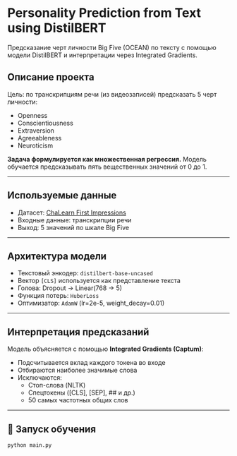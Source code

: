 # Personality Prediction from Text using DistilBERT

Предсказание черт личности Big Five (OCEAN) по тексту с помощью модели DistilBERT и интерпретации через Integrated Gradients.

## Описание проекта

Цель: по транскрипциям речи (из видеозаписей) предсказать 5 черт личности:
- Openness
- Conscientiousness
- Extraversion
- Agreeableness
- Neuroticism

**Задача формулируется как множественная регрессия.** Модель обучается предсказывать пять вещественных значений от 0 до 1.

---

## Используемые данные

- Датасет: [ChaLearn First Impressions](https://chalearnlap.cvc.uab.cat/dataset/24/description/)
- Входные данные: транскрипции речи
- Выход: 5 значений по шкале Big Five

---

## Архитектура модели

- Текстовый энкодер: `distilbert-base-uncased`
- Вектор `[CLS]` используется как представление текста
- Голова: Dropout → Linear(768 → 5)
- Функция потерь: `HuberLoss`
- Оптимизатор: `AdamW` (lr=2e-5, weight_decay=0.01)

---

## Интерпретация предсказаний

Модель объясняется с помощью **Integrated Gradients (Captum)**:
- Подсчитывается вклад каждого токена во входе
- Отбираются наиболее значимые слова
- Исключаются:
  - Стоп-слова (NLTK)
  - Спецтокены ([CLS], [SEP], ## и др.)
  - 50 самых частотных общих слов

---

## 🧪 Запуск обучения

```bash
python main.py
